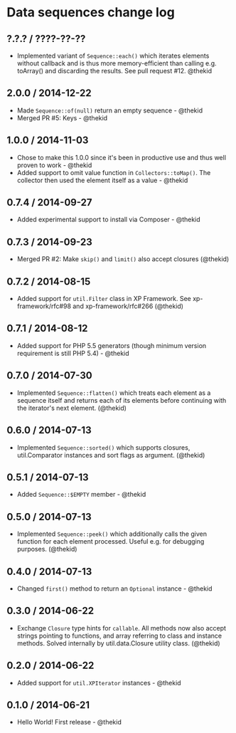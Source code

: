 Data sequences change log
=========================

## ?.?.? / ????-??-??

* Implemented variant of `Sequence::each()` which iterates elements
  without callback and is thus more memory-efficient than calling
  e.g. toArray() and discarding the results. See pull request #12.
  @thekid

## 2.0.0 / 2014-12-22

* Made `Sequence::of(null)` return an empty sequence - @thekid
* Merged PR #5: Keys - @thekid

## 1.0.0 / 2014-11-03

* Chose to make this 1.0.0 since it's been in productive use and thus
  well proven to work - @thekid
* Added support to omit value function in `Collectors::toMap()`. The
  collector then used the element itself as a value - @thekid

## 0.7.4 / 2014-09-27

* Added experimental support to install via Composer - @thekid

## 0.7.3 / 2014-09-23

* Merged PR #2: Make `skip()` and `limit()` also accept closures
  (@thekid)

## 0.7.2 / 2014-08-15

* Added support for `util.Filter` class in XP Framework. See xp-framework/rfc#98
  and xp-framework/rfc#266
  (@thekid)

## 0.7.1 / 2014-08-12

* Added support for PHP 5.5 generators (though minimum version requirement is
  still PHP 5.4) - @thekid

## 0.7.0 / 2014-07-30

* Implemented `Sequence::flatten()` which treats each element as a sequence
  itself and returns each of its elements before continuing with the iterator's
  next element.
  (@thekid)

## 0.6.0 / 2014-07-13

* Implemented `Sequence::sorted()` which supports closures, util.Comparator
  instances and sort flags as argument.
  (@thekid)

## 0.5.1 / 2014-07-13

* Added `Sequence::$EMPTY` member - @thekid

## 0.5.0 / 2014-07-13

* Implemented `Sequence::peek()` which additionally calls the given function
  for each element processed. Useful e.g. for debugging purposes.
  (@thekid)

## 0.4.0 / 2014-07-13

* Changed `first()` method to return an `Optional` instance - @thekid

## 0.3.0 / 2014-06-22

* Exchange `Closure` type hints for `callable`. All methods now also accept
  strings pointing to functions, and array referring to class and instance
  methods. Solved internally by util.data.Closure utility class.
  (@thekid)

## 0.2.0 / 2014-06-22

* Added support for `util.XPIterator` instances - @thekid

## 0.1.0 / 2014-06-21

* Hello World! First release - @thekid